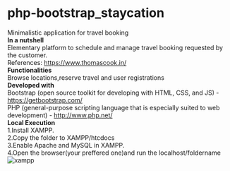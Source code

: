 # php-bootstrap_staycation
Minimalistic application for travel booking<br>
<b>In a nutshell</b><br>
Elementary platform to schedule and manage travel booking requested by the customer.<br>
References: https://www.thomascook.in/ <br>
<b>Functionalities</b><br>
Browse locations,reserve travel and user registrations<br> 
<b>Developed with</b><br>
Bootstrap (open source toolkit for developing with HTML, CSS, and JS) - https://getbootstrap.com/<br>
PHP (general-purpose scripting language that is especially suited to web development) - http://www.php.net/<br>
<b>Local Execution</b><br> 
1.Install XAMPP.<br>
2.Copy the folder to XAMPP/htcdocs<br>
3.Enable Apache and MySQL in XAMPP.<br>
4.Open the browser(your preffered one)and run the localhost/foldername <br>
![xampp](https://user-images.githubusercontent.com/44153941/47307632-2ff1c600-d64d-11e8-893a-2d9920361c5a.JPG)
